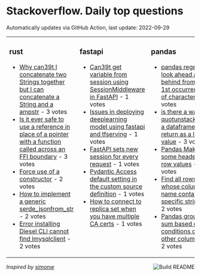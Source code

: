 # Stackoverflow. Daily top questions 

Automatically updates via GitHub Action, last update: <!-- date starts -->2022-09-29<!-- date ends -->


<table><tr><td valign="top" width="33%">

### rust
<!-- rust starts -->
* [Why can39t I concatenate two Strings together but I can concatenate a String and a ampstr](https://stackoverflow.com/questions/73889220/why-cant-i-concatenate-two-strings-together-but-i-can-concatenate-a-string-and) - 3 votes
* [Is it ever safe to use a reference in place of a pointer with a function called across an FFI boundary](https://stackoverflow.com/questions/73884557/is-it-ever-safe-to-use-a-reference-in-place-of-a-pointer-with-a-function-called) - 3 votes
* [Force use of a constructor](https://stackoverflow.com/questions/73882769/force-use-of-a-constructor) - 2 votes
* [How to implement a generic serde_jsonfrom_str](https://stackoverflow.com/questions/73889074/how-to-implement-a-generic-serde-jsonfrom-str) - 2 votes
* [Error installing Diesel CLI cannot find lmysqlclient](https://stackoverflow.com/questions/73879046/error-installing-diesel-cli-cannot-find-lmysqlclient) - 2 votes
<!-- rust ends -->
</td><td valign="top" width="34%">


### fastapi
<!-- fastapi starts -->
* [Can39t get variable from session using SessionMiddleware in FastAPI](https://stackoverflow.com/questions/73895821/cant-get-variable-from-session-using-sessionmiddleware-in-fastapi) - 1 votes
* [Issues in deploying deeplearning model using fastapi and tfserving](https://stackoverflow.com/questions/73901025/issues-in-deploying-deep-learning-model-using-fast-api-and-tf-serving) - 1 votes
* [FastAPI sets new session for every request](https://stackoverflow.com/questions/73897479/fastapi-sets-new-session-for-every-request) - 1 votes
* [Pydantic  Access default setting in the custom source definition](https://stackoverflow.com/questions/73893412/pydantic-access-default-setting-in-the-custom-source-definition) - 1 votes
* [How to connect to replica set when you have multiple CA certs](https://stackoverflow.com/questions/73890849/how-to-connect-to-replica-set-when-you-have-multiple-ca-certs) - 1 votes
<!-- fastapi ends -->
</td><td valign="top" width="34%">


### pandas
<!-- pandas starts -->
* [pandas regex look ahead and behind from a 1st occurrence of character](https://stackoverflow.com/questions/73896757/pandas-regex-look-ahead-and-behind-from-a-1st-occurrence-of-character) - 3 votes
* [is there a way to quotunstackquot a dataframe and return as a list value](https://stackoverflow.com/questions/73887700/is-there-a-way-to-unstack-a-dataframe-and-return-as-a-list-value) - 3 votes
* [Pandas  Make some headers row values](https://stackoverflow.com/questions/73882524/pandas-make-some-headers-row-values) - 3 votes
* [Find all rows whose column name contains a specific string](https://stackoverflow.com/questions/73876635/find-all-rows-whose-column-name-contains-a-specific-string) - 2 votes
* [Pandas groupby sum based on conditions of other columns](https://stackoverflow.com/questions/73889948/pandas-groupby-sum-based-on-conditions-of-other-columns) - 2 votes
<!-- pandas ends -->
</td></tr></table>

<a href="https://github.com/hp0404/hp0404/actions"><img src="https://github.com/hp0404/hp0404/workflows/Build%20README/badge.svg" align="right" alt="Build README"></a> <p>*Inspired by  [simonw](https://github.com/simonw/simonw)*</p>
